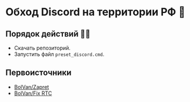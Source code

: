 # Обход Discord на территории РФ 🩵

## Порядок действий 🍋‍🟩
- Скачать репозиторий.
- Запустить файл ``preset_discord.cmd``.

## Первоисточники
- [BolVan/Zapret](https://github.com/bol-van/zapret)
- [BolVan/Fix RTC](https://github.com/bol-van/zapret/issues/455)
